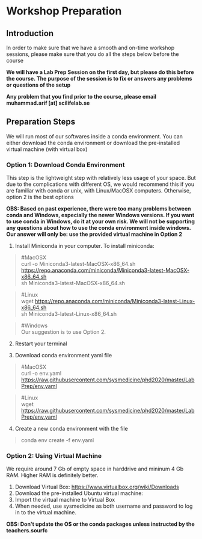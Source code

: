# Workshop Preparation

## Introduction
In order to make sure that we have a smooth and on-time workshop sessions, please make sure that you do all the steps below before the course

**We will have a Lab Prep Session on the first day, but please do this before the course. The purpose of the session is to fix or answers any problems or questions of the setup**

**Any problem that you find prior to the course, please email muhammad.arif [at] scilifelab.se**

## Preparation Steps
We will run most of our softwares inside a conda environment. You can either download the conda environment or download the pre-installed virtual machine (with virtual box)

### Option 1: Download Conda Environment
This step is the lightweight step with relatively less usage of your space. But due to the complications with different OS, we would recommend this if you are familiar with conda or unix, with Linux/MacOSX computers. Otherwise, option 2 is the best options

**OBS: Based on past experience, there were too many problems between conda and Windows, especially the newer Windows versions. If you  want to use conda in Windows, do it at your own risk. We will not be supporting any questions about how to use the conda environment inside windows. Our answer will only be: use the provided virtual machine in Option 2**

1. Install Miniconda in your computer. To install miniconda:
> #MacOSX  
> curl -o Miniconda3-latest-MacOSX-x86_64.sh https://repo.anaconda.com/miniconda/Miniconda3-latest-MacOSX-x86_64.sh  
> sh Miniconda3-latest-MacOSX-x86_64.sh  

> #Linux  
> wget https://repo.anaconda.com/miniconda/Miniconda3-latest-Linux-x86_64.sh  
> sh Miniconda3-latest-Linux-x86_64.sh  

> #Windows  
> Our suggestion is to use Option 2. 

2. Restart your terminal

3. Download conda environment yaml file
> #MacOSX  
> curl -o env.yaml https://raw.githubusercontent.com/sysmedicine/phd2020/master/LabPrep/env.yaml

> #Linux  
> wget https://raw.githubusercontent.com/sysmedicine/phd2020/master/LabPrep/env.yaml

4. Create a new conda environment with the file
> conda env create -f env.yaml

### Option 2: Using Virtual Machine
We require around 7 Gb of empty space in harddrive and mininum 4 Gb RAM. Higher RAM is definitely better.

1. Download Virtual Box: https://www.virtualbox.org/wiki/Downloads
2. Download the pre-installed Ubuntu virtual machine:
3. Import the virtual machine to Virtual Box
4. When needed, use sysmedicine as both username and password to log in to the virtual machine.

**OBS: Don't update the OS or the conda packages unless instructed by the teachers.sourfc**

